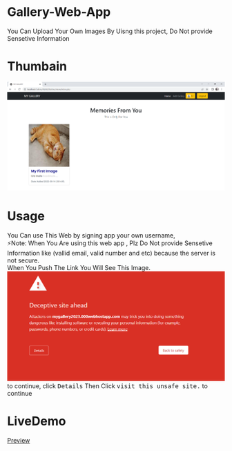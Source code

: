 # Gallery-Web-App
You Can Upload Your Own Images By Uisng this project, Do Not provide Sensetive Information

# Thumbain
![](./thum.PNG)

# Usage 
You Can use This Web by signing app your own username, <br>⚡Note: When You Are using this web app , Plz Do Not provide Sensetive Information like (vallid email, valid number and etc) because the server is not secure.<br>
When You Push The Link You Will See This Image.<br>
![](./danger.PNG)<br>
to continue, click <kbd>Details</kbd> Then Click <kbd>visit this unsafe site.</kbd> to continue

# LiveDemo
[Preview](https://mygallery2023.000webhostapp.com/)

